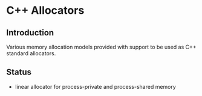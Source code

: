 
# C++ Allocators

## Introduction

Various memory allocation models provided with support to be used as C++ standard allocators.


## Status

- linear allocator for process-private and process-shared memory

